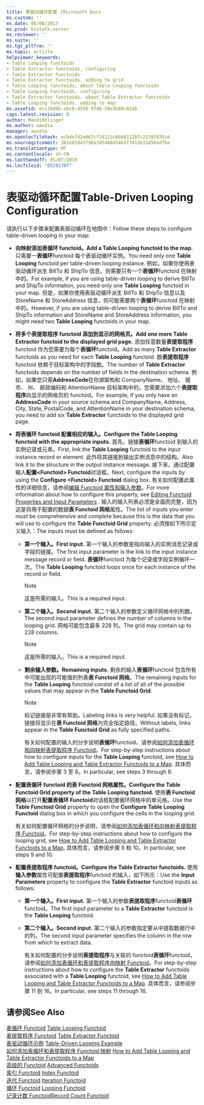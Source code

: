 ```yaml
---
title: 表驱动循环配置 |Microsoft Docs
ms.custom: ''
ms.date: 06/08/2017
ms.prod: biztalk-server
ms.reviewer: ''
ms.suite: ''
ms.tgt_pltfrm: ''
ms.topic: article
helpviewer_keywords:
- Table Looping functoids
- Table Extractor functoids, configuring
- Table Extractor functoids
- Table Extractor functoids, adding to grid
- Table Looping functoids, about Table Looping functoids
- Table Looping functoids, configuring
- Table Extractor functoids, about Table Extractor functoids
- Table Looping functoids, adding to map
ms.assetid: ecc24d9b-ebc0-4559-9746-58e3b00c02ab
caps.latest.revision: 8
author: MandiOhlinger
ms.author: mandia
manager: anneta
ms.openlocfilehash: ecb4efd2e067cf34113c6bb811207c21f8fd35c6
ms.sourcegitcommit: 381e83d43796a345488d54b3f7413e11d56ad7be
ms.translationtype: MT
ms.contentlocale: zh-CN
ms.lasthandoff: 05/07/2019
ms.locfileid: "65291707"
---
```

# <a name="table-driven-looping-configuration"></a><span data-ttu-id="38331-102">表驱动循环配置</span><span class="sxs-lookup"><span data-stu-id="38331-102">Table-Driven Looping Configuration</span></span>
<span data-ttu-id="38331-103">请执行以下步骤来配置表驱动循环在地图中：</span><span class="sxs-lookup"><span data-stu-id="38331-103">Follow these steps to configure table-driven looping in your map:</span></span>  
  
- <span data-ttu-id="38331-104">**向映射添加表循环 functoid。**</span><span class="sxs-lookup"><span data-stu-id="38331-104">**Add a Table Looping functoid to the map.**</span></span> <span data-ttu-id="38331-105">只需要一**表循环**functoid 每个表驱动循环实例。</span><span class="sxs-lookup"><span data-stu-id="38331-105">You need only one **Table Looping** functoid per table-driven looping instance.</span></span> <span data-ttu-id="38331-106">例如，如果你使用表驱动循环派生 BillTo 和 ShipTo 信息，则需要只有一个**表循环**functoid 在映射中的。</span><span class="sxs-lookup"><span data-stu-id="38331-106">For example, if you are using table-driven looping to derive BillTo and ShipTo information, you need only one **Table Looping** functoid in your map.</span></span> <span data-ttu-id="38331-107">但是，如果你使用表驱动循环派生 BillTo 和 ShipTo 信息以及 StoreName 和 StoreAddress 信息，则可能需要两个**表循环**functoid 在映射中的。</span><span class="sxs-lookup"><span data-stu-id="38331-107">However, if you are using table-driven looping to derive BillTo and ShipTo information and StoreName and StoreAddress information, you might need two **Table Looping** functoids in your map.</span></span>  
  
- <span data-ttu-id="38331-108">**将多个表提取程序 functoid 添加到显示的网格页。**</span><span class="sxs-lookup"><span data-stu-id="38331-108">**Add one more Table Extractor functoid to the displayed grid page.**</span></span> <span data-ttu-id="38331-109">添加任意数量**表提取程序**functoid 作为您需要为每个**表循环**functoid。</span><span class="sxs-lookup"><span data-stu-id="38331-109">Add as many **Table Extractor** functoids as you need for each **Table Looping** functoid.</span></span> <span data-ttu-id="38331-110">数**表提取程序**functoid 依赖于目标架构中的字段数。</span><span class="sxs-lookup"><span data-stu-id="38331-110">The number of **Table Extractor** functoids depends on the number of fields in the destination schema.</span></span> <span data-ttu-id="38331-111">例如，如果您只需**AddressCode**在你源架构和 CompanyName、 地址、 城市、 州、 邮政编码和 AttentionName 目标架构中的，您需要添加六个**表提取程序**向显示的网格页的 functoid。</span><span class="sxs-lookup"><span data-stu-id="38331-111">For example, if you only have an **AddressCode** in your source schema and CompanyName, Address, City, State, PostalCode, and AttentionName in your destination schema, you need to add six **Table Extractor** functoids to the displayed grid page.</span></span>  
  
- <span data-ttu-id="38331-112">**将表循环 functoid 配置相应的输入。**</span><span class="sxs-lookup"><span data-stu-id="38331-112">**Configure the Table Looping functoid with the appropriate inputs.**</span></span> <span data-ttu-id="38331-113">首先，链接**表循环**functoid 到输入的实例记录或元素。</span><span class="sxs-lookup"><span data-stu-id="38331-113">First, link the **Table Looping** functoid to the input instance record or element.</span></span> <span data-ttu-id="38331-114">此外将其链接到输出实例消息中的结构。</span><span class="sxs-lookup"><span data-stu-id="38331-114">Also link it to the structure in the output instance message.</span></span> <span data-ttu-id="38331-115">接下来，通过配置输入**配置\<Functoid\> Functoid**对话框。</span><span class="sxs-lookup"><span data-stu-id="38331-115">Next, configure the inputs by using the **Configure \<Functoid\> Functoid** dialog box.</span></span> <span data-ttu-id="38331-116">有关如何配置此属性的详细信息，请参阅[编辑 Functoid 属性和输入参数](../core/editing-functoid-properties-and-input-parameters.md)。</span><span class="sxs-lookup"><span data-stu-id="38331-116">For more information about how to configure this property, see [Editing Functoid Properties and Input Parameters](../core/editing-functoid-properties-and-input-parameters.md) .</span></span> <span data-ttu-id="38331-117">输入的输入列表必须是全面而完整，因为这是将用于配置的数据**表 Functoid 网格**属性。</span><span class="sxs-lookup"><span data-stu-id="38331-117">The list of inputs you enter must be comprehensive and complete because this is the data that you will use to configure the **Table Functoid Grid** property.</span></span> <span data-ttu-id="38331-118">必须按如下所示定义输入：</span><span class="sxs-lookup"><span data-stu-id="38331-118">The inputs must be defined as follows:</span></span>  
  
  -   <span data-ttu-id="38331-119">**第一个输入。**</span><span class="sxs-lookup"><span data-stu-id="38331-119">**First input.**</span></span> <span data-ttu-id="38331-120">第一个输入的参数是指向输入的实例消息记录或字段的链接。</span><span class="sxs-lookup"><span data-stu-id="38331-120">The first input parameter is the link to the input instance message record or field.</span></span> <span data-ttu-id="38331-121">**表循环**functoid 为每个记录或字段实例循环一次。</span><span class="sxs-lookup"><span data-stu-id="38331-121">The **Table Looping** functoid loops once for each instance of the record or field.</span></span>  
  
      > [!NOTE]
      >  <span data-ttu-id="38331-122">这是所需的输入。</span><span class="sxs-lookup"><span data-stu-id="38331-122">This is a required input.</span></span>  
  
  -   <span data-ttu-id="38331-123">**第二个输入。**</span><span class="sxs-lookup"><span data-stu-id="38331-123">**Second input.**</span></span> <span data-ttu-id="38331-124">第二个输入的参数定义循环网格中的列数。</span><span class="sxs-lookup"><span data-stu-id="38331-124">The second input parameter defines the number of columns in the looping grid.</span></span> <span data-ttu-id="38331-125">网格可能包含最多 228 列。</span><span class="sxs-lookup"><span data-stu-id="38331-125">The grid may contain up to 228 columns.</span></span>  
  
      > [!NOTE]
      >  <span data-ttu-id="38331-126">这是所需的输入。</span><span class="sxs-lookup"><span data-stu-id="38331-126">This is a required input.</span></span>  
  
  -   <span data-ttu-id="38331-127">**剩余输入参数。**</span><span class="sxs-lookup"><span data-stu-id="38331-127">**Remaining inputs.**</span></span> <span data-ttu-id="38331-128">剩余的输入**表循环**functoid 包含所有中可能出现的可能值的列表**表 Functoid 网格**。</span><span class="sxs-lookup"><span data-stu-id="38331-128">The remaining inputs for the **Table Looping** functoid consist of a list of all of the possible values that may appear in the **Table Functoid Grid**.</span></span>  
  
      > [!NOTE]
      >  <span data-ttu-id="38331-129">标记链接是非常有帮助。</span><span class="sxs-lookup"><span data-stu-id="38331-129">Labeling links is very helpful.</span></span> <span data-ttu-id="38331-130">如果没有标记，链接将显示在**表 Functoid 网格**为完全指定路径。</span><span class="sxs-lookup"><span data-stu-id="38331-130">Without labels, links appear in the **Table Functoid Grid** as fully specified paths.</span></span>  
  
       <span data-ttu-id="38331-131">有关如何配置的输入的分步说明**表循环**functoid，请参阅[如何添加表循环和向映射表提取程序 Functoid](../core/how-to-add-table-looping-and-table-extractor-functoids-to-a-map.md)。</span><span class="sxs-lookup"><span data-stu-id="38331-131">For step-by-step instructions about how to configure inputs for the **Table Looping** functoid, see [How to Add Table Looping and Table Extractor Functoids to a Map](../core/how-to-add-table-looping-and-table-extractor-functoids-to-a-map.md).</span></span> <span data-ttu-id="38331-132">具体而言，请参阅步骤 3 至 8。</span><span class="sxs-lookup"><span data-stu-id="38331-132">In particular, see steps 3 through 8.</span></span>  
  
- <span data-ttu-id="38331-133">**配置表循环 functoid 的表 Functoid 网格属性。**</span><span class="sxs-lookup"><span data-stu-id="38331-133">**Configure the Table Functoid Grid property of the Table Looping functoid.**</span></span> <span data-ttu-id="38331-134">使用**表 Functoid 网格**以打开**配置表循环 Functoid**对话框配置循环网格中的单元格。</span><span class="sxs-lookup"><span data-stu-id="38331-134">Use the **Table Functoid Grid** property to open the **Configure Table Looping Functoid** dialog box in which you configure the cells in the looping grid.</span></span>  
  
   <span data-ttu-id="38331-135">有关如何配置循环网格的分步说明，请参阅[如何添加表循环和向映射表提取程序 Functoid](../core/how-to-add-table-looping-and-table-extractor-functoids-to-a-map.md)。</span><span class="sxs-lookup"><span data-stu-id="38331-135">For step-by-step instructions about how to configure the looping grid, see [How to Add Table Looping and Table Extractor Functoids to a Map](../core/how-to-add-table-looping-and-table-extractor-functoids-to-a-map.md).</span></span> <span data-ttu-id="38331-136">具体而言，请参阅步骤 9 和 10。</span><span class="sxs-lookup"><span data-stu-id="38331-136">In particular, see steps 9 and 10.</span></span>  
  
- <span data-ttu-id="38331-137">**配置表提取程序 functoid。**</span><span class="sxs-lookup"><span data-stu-id="38331-137">**Configure the Table Extractor functoids.**</span></span> <span data-ttu-id="38331-138">使用**输入参数**属性可配置**表提取程序**functoid 的输入，如下所示：</span><span class="sxs-lookup"><span data-stu-id="38331-138">Use the **Input Parameters** property to configure the **Table Extractor** functoid inputs as follows:</span></span>  
  
  - <span data-ttu-id="38331-139">**第一个输入。**</span><span class="sxs-lookup"><span data-stu-id="38331-139">**First input.**</span></span> <span data-ttu-id="38331-140">第一个输入的参数**表提取程序**functoid**表循环**functoid。</span><span class="sxs-lookup"><span data-stu-id="38331-140">The first input parameter to a **Table Extractor** functoid is the **Table Looping** functoid.</span></span>  
  
  - <span data-ttu-id="38331-141">**第二个输入。**</span><span class="sxs-lookup"><span data-stu-id="38331-141">**Second input.**</span></span> <span data-ttu-id="38331-142">第二个输入的参数指定要从中提取数据行中的列。</span><span class="sxs-lookup"><span data-stu-id="38331-142">The second input parameter specifies the column in the row from which to extract data.</span></span>  
  
    <span data-ttu-id="38331-143">有关如何配置的分步说明**表提取程序**与关联的 functoid**表循环**functoid，请参阅[如何添加表循环和表提取程序向映射 Functoid](../core/how-to-add-table-looping-and-table-extractor-functoids-to-a-map.md)。</span><span class="sxs-lookup"><span data-stu-id="38331-143">For step-by-step instructions about how to configure the **Table Extractor** functoids associated with a **Table Looping** functoid, see [How to Add Table Looping and Table Extractor Functoids to a Map](../core/how-to-add-table-looping-and-table-extractor-functoids-to-a-map.md).</span></span> <span data-ttu-id="38331-144">具体而言，请参阅步骤 11 到 16。</span><span class="sxs-lookup"><span data-stu-id="38331-144">In particular, see steps 11 through 16.</span></span>  
  
## <a name="see-also"></a><span data-ttu-id="38331-145">请参阅</span><span class="sxs-lookup"><span data-stu-id="38331-145">See Also</span></span>  
 <span data-ttu-id="38331-146">[表循环 Functoid](../core/table-looping-functoid.md) </span><span class="sxs-lookup"><span data-stu-id="38331-146">[Table Looping Functoid](../core/table-looping-functoid.md) </span></span>  
 <span data-ttu-id="38331-147">[表提取程序 Functoid](../core/table-extractor-functoid.md) </span><span class="sxs-lookup"><span data-stu-id="38331-147">[Table Extractor Functoid](../core/table-extractor-functoid.md) </span></span>  
 <span data-ttu-id="38331-148">[表驱动循环示例](../core/table-driven-looping-example.md) </span><span class="sxs-lookup"><span data-stu-id="38331-148">[Table-Driven Looping Example](../core/table-driven-looping-example.md) </span></span>  
 <span data-ttu-id="38331-149">[如何添加表循环和表提取程序 Functoid 映射](../core/how-to-add-table-looping-and-table-extractor-functoids-to-a-map.md) </span><span class="sxs-lookup"><span data-stu-id="38331-149">[How to Add Table Looping and Table Extractor Functoids to a Map](../core/how-to-add-table-looping-and-table-extractor-functoids-to-a-map.md) </span></span>  
 <span data-ttu-id="38331-150">[高级的 Functoid](../core/advanced-functoids.md) </span><span class="sxs-lookup"><span data-stu-id="38331-150">[Advanced Functoids](../core/advanced-functoids.md) </span></span>  
 <span data-ttu-id="38331-151">[索引 Functoid](../core/index-functoid.md) </span><span class="sxs-lookup"><span data-stu-id="38331-151">[Index Functoid](../core/index-functoid.md) </span></span>  
 <span data-ttu-id="38331-152">[迭代 Functoid](../core/iteration-functoid.md) </span><span class="sxs-lookup"><span data-stu-id="38331-152">[Iteration Functoid](../core/iteration-functoid.md) </span></span>  
 <span data-ttu-id="38331-153">[循环 Functoid](../core/looping-functoid.md) </span><span class="sxs-lookup"><span data-stu-id="38331-153">[Looping Functoid](../core/looping-functoid.md) </span></span>  
 [<span data-ttu-id="38331-154">记录计数 Functoid</span><span class="sxs-lookup"><span data-stu-id="38331-154">Record Count Functoid</span></span>](../core/record-count-functoid.md)